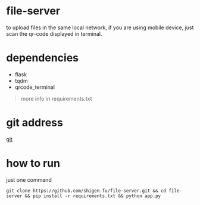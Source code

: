 # file-server

to upload files in the same local network, if you are using mobile device, just scan the qr-code displayed in terminal.

# dependencies
- flask
- tqdm
- qrcode_terminal
> more info in requirements.txt

# git address
[git](https://github.com/shigen-fu/file-server.git)

# how to run
just one command
```shell
git clone https://github.com/shigen-fu/file-server.git && cd file-server && pip install -r requirements.txt && python app.py
```
